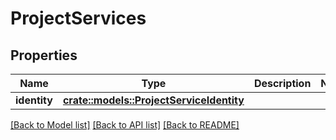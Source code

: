 # ProjectServices

## Properties

Name | Type | Description | Notes
------------ | ------------- | ------------- | -------------
**identity** | [**crate::models::ProjectServiceIdentity**](projectServiceIdentity.md) |  | 

[[Back to Model list]](../README.md#documentation-for-models) [[Back to API list]](../README.md#documentation-for-api-endpoints) [[Back to README]](../README.md)


